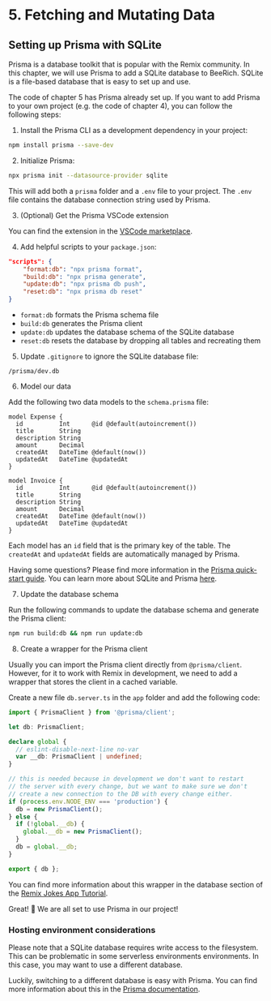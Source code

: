 # 5. Fetching and Mutating Data

## Setting up Prisma with SQLite

Prisma is a database toolkit that is popular with the Remix community. In this chapter, we will use Prisma to add a SQLite database to BeeRich. SQLite is a file-based database that is easy to set up and use.

The code of chapter 5 has Prisma already set up. If you want to add Prisma to your own project (e.g. the code of chapter 4), you can follow the following steps:

1. Install the Prisma CLI as a development dependency in your project:

```bash
npm install prisma --save-dev
```

2. Initialize Prisma:

```bash
npx prisma init --datasource-provider sqlite
```

This will add both a `prisma` folder and a `.env` file to your project. The `.env` file contains the database connection string used by Prisma.

3. (Optional) Get the Prisma VSCode extension

You can find the extension in the [VSCode marketplace](https://marketplace.visualstudio.com/items?itemName=Prisma.prisma).

4. Add helpful scripts to your `package.json`:

```json
"scripts": {
    "format:db": "npx prisma format",
    "build:db": "npx prisma generate",
    "update:db": "npx prisma db push",
    "reset:db": "npx prisma db reset"
}
```

- `format:db` formats the Prisma schema file
- `build:db` generates the Prisma client
- `update:db` updates the database schema of the SQLite database
- `reset:db` resets the database by dropping all tables and recreating them

5. Update `.gitignore` to ignore the SQLite database file:

```
/prisma/dev.db
```

6. Model our data

Add the following two data models to the `schema.prisma` file:

```prisma
model Expense {
  id          Int      @id @default(autoincrement())
  title       String
  description String
  amount      Decimal
  createdAt   DateTime @default(now())
  updatedAt   DateTime @updatedAt
}

model Invoice {
  id          Int      @id @default(autoincrement())
  title       String
  description String
  amount      Decimal
  createdAt   DateTime @default(now())
  updatedAt   DateTime @updatedAt
}
```

Each model has an `id` field that is the primary key of the table. The `createdAt` and `updatedAt` fields are automatically managed by Prisma.

Having some questions? Please find more information in the [Prisma quick-start guide](https://www.prisma.io/docs/getting-started/quickstart). You can learn more about SQLite and Prisma [here](https://www.prisma.io/docs/concepts/database-connectors/sqlite).

7. Update the database schema

Run the following commands to update the database schema and generate the Prisma client:

```bash
npm run build:db && npm run update:db
```

8. Create a wrapper for the Prisma client

Usually you can import the Prisma client directly from `@prisma/client`. However, for it to work with Remix in development, we need to add a wrapper that stores the client in a cached variable.

Create a new file `db.server.ts` in the `app` folder and add the following code:

```ts
import { PrismaClient } from '@prisma/client';

let db: PrismaClient;

declare global {
  // eslint-disable-next-line no-var
  var __db: PrismaClient | undefined;
}

// this is needed because in development we don't want to restart
// the server with every change, but we want to make sure we don't
// create a new connection to the DB with every change either.
if (process.env.NODE_ENV === 'production') {
  db = new PrismaClient();
} else {
  if (!global.__db) {
    global.__db = new PrismaClient();
  }
  db = global.__db;
}

export { db };
```

You can find more information about this wrapper in the database section of the [Remix Jokes App Tutorial](https://remix.run/docs/en/v1/tutorials/jokes#connect-to-the-database).

Great! 🥳 We are all set to use Prisma in our project!

### Hosting environment considerations

Please note that a SQLite database requires write access to the filesystem. This can be problematic in some serverless environments environments. In this case, you may want to use a different database.

Luckily, switching to a different database is easy with Prisma. You can find more information about this in the [Prisma documentation](https://www.prisma.io/docs/concepts/database-connectors).
